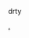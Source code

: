 
drty

[.](https://html-preview.github.io/?url=https://github.com/subatomicglue/drty/blob/main/index.html)


